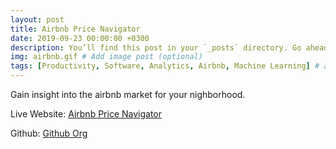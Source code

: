 ```yaml
---
layout: post
title: Airbnb Price Navigator
date: 2019-09-23 00:00:00 +0300
description: You’ll find this post in your `_posts` directory. Go ahead and edit it and re-build the site to see your changes. # Add post description (optional)
img: airbnb.gif # Add image post (optional)
tags: [Productivity, Software, Analytics, Airbnb, Machine Learning] # add tag
---
```


Gain insight into the airbnb market for your nighborhood. 

Live Website: [Airbnb Price Navigator](https://pricenavigator.netlify.com/)

Github: [Github Org](https://github.com/Airbnb-Price-Navigator) 

